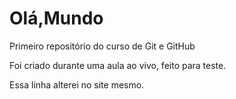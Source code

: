 # Olá,Mundo
 Primeiro repositório do curso de Git e GitHub

 Foi criado durante uma aula ao vivo, feito para teste.
 
 Essa linha alterei no site mesmo.

